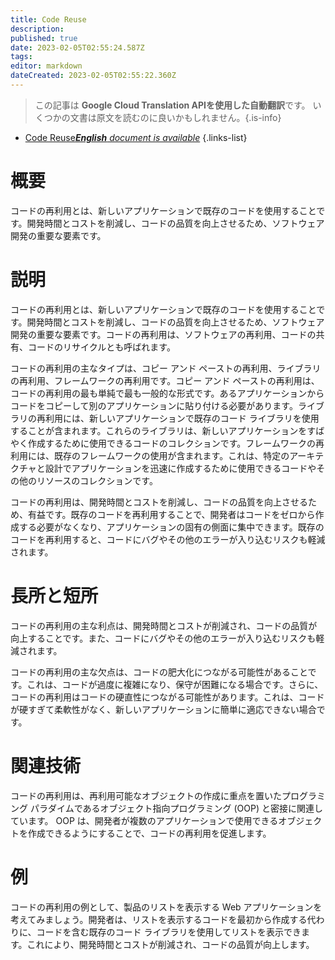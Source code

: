 ```yaml
---
title: Code Reuse
description: 
published: true
date: 2023-02-05T02:55:24.587Z
tags: 
editor: markdown
dateCreated: 2023-02-05T02:55:22.360Z
---
```


> この記事は **Google Cloud Translation APIを使用した自動翻訳**です。
いくつかの文書は原文を読むのに良いかもしれません。{.is-info}



- [Code Reuse***English** document is available*](/en/Knowledge-base/Dictionary/code-reuse)
{.links-list}


# 概要
コードの再利用とは、新しいアプリケーションで既存のコードを使用することです。開発時間とコストを削減し、コードの品質を向上させるため、ソフトウェア開発の重要な要素です。

# 説明
コードの再利用とは、新しいアプリケーションで既存のコードを使用することです。開発時間とコストを削減し、コードの品質を向上させるため、ソフトウェア開発の重要な要素です。コードの再利用は、ソフトウェアの再利用、コードの共有、コードのリサイクルとも呼ばれます。

コードの再利用の主なタイプは、コピー アンド ペーストの再利用、ライブラリの再利用、フレームワークの再利用です。コピー アンド ペーストの再利用は、コードの再利用の最も単純で最も一般的な形式です。あるアプリケーションからコードをコピーして別のアプリケーションに貼り付ける必要があります。ライブラリの再利用には、新しいアプリケーションで既存のコード ライブラリを使用することが含まれます。これらのライブラリは、新しいアプリケーションをすばやく作成するために使用できるコードのコレクションです。フレームワークの再利用には、既存のフレームワークの使用が含まれます。これは、特定のアーキテクチャと設計でアプリケーションを迅速に作成するために使用できるコードやその他のリソースのコレクションです。

コードの再利用は、開発時間とコストを削減し、コードの品質を向上させるため、有益です。既存のコードを再利用することで、開発者はコードをゼロから作成する必要がなくなり、アプリケーションの固有の側面に集中できます。既存のコードを再利用すると、コードにバグやその他のエラーが入り込むリスクも軽減されます。

# 長所と短所
コードの再利用の主な利点は、開発時間とコストが削減され、コードの品質が向上することです。また、コードにバグやその他のエラーが入り込むリスクも軽減されます。

コードの再利用の主な欠点は、コードの肥大化につながる可能性があることです。これは、コードが過度に複雑になり、保守が困難になる場合です。さらに、コードの再利用はコードの硬直性につながる可能性があります。これは、コードが硬すぎて柔軟性がなく、新しいアプリケーションに簡単に適応できない場合です。

# 関連技術
コードの再利用は、再利用可能なオブジェクトの作成に重点を置いたプログラミング パラダイムであるオブジェクト指向プログラミング (OOP) と密接に関連しています。 OOP は、開発者が複数のアプリケーションで使用できるオブジェクトを作成できるようにすることで、コードの再利用を促進します。

# 例
コードの再利用の例として、製品のリストを表示する Web アプリケーションを考えてみましょう。開発者は、リストを表示するコードを最初から作成する代わりに、コードを含む既存のコード ライブラリを使用してリストを表示できます。これにより、開発時間とコストが削減され、コードの品質が向上します。